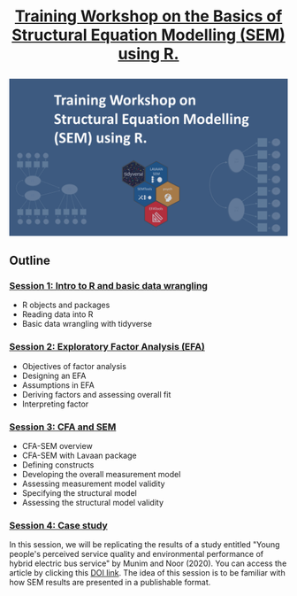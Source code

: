 # <p align="center"> [Training Workshop on the Basics of Structural Equation Modelling (SEM) using R.](https://chris-allones.github.io/R-trainings/SEM-UP/index.html) </p>

![](./images/preview2.png)

## Outline

### [Session 1: Intro to R and basic data wrangling](https://chris-allones.github.io/R-trainings/SEM-UP/presentation/00_intro_r/introR.html)

- R objects and packages
- Reading data into R
- Basic data wrangling with tidyverse

### [Session 2: Exploratory Factor Analysis (EFA)](https://chris-allones.github.io/R-trainings/SEM-UP/presentation/01_efa/efa_presentation.html)

- Objectives of factor analysis
- Designing an EFA
- Assumptions in EFA
- Deriving factors and assessing overall fit
- Interpreting factor

### [Session 3: CFA and SEM](https://chris-allones.github.io/R-trainings/SEM-UP/presentation/02_cfa_sem/cfa_sem_presentation.html)

- CFA-SEM overview
- CFA-SEM with Lavaan package
- Defining constructs
- Developing the overall measurement model
- Assessing measurement model validity
- Specifying the structural model
- Assessing the structural model validity

### [Session 4: Case study](https://chris-allones.github.io/R-trainings/SEM-UP/presentation/03_case_study/03_case_study.html)

In this session, we will be replicating the results of a study entitled "Young people's perceived service quality and environmental performance of hybrid electric bus service" by Munim and Noor (2020). You can access the article by clicking this [DOI link](https://doi.org/10.1016/j.tbs.2020.03.003). The idea of this session is to be familiar with how SEM results are presented in a publishable format.

